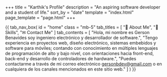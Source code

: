 +++
title = "Karthik's Profile"
description = "An aspiring software developer and a student of life."
sort_by = "date"
template = "index.html"
page_template = "page.html"
+++


{{ tab_nav_box(
        id = "home"
        class = "mb-5"
        tab_titles = [
            "👋 About Me",
            "📝 Skills",
            "✉ Contact Me"
        ]
        tab_contents = [
            "Hola, mi nombre es Gerson Benavides soy ingeniero electrónico y desarrollador de software.",
            "Tengo experiencia en proyectos web, diseño electrónico, sistemas embebidos y software para móviles; contando con conocimiento en múltiples lenguajes de programación de alto y bajo nivel, con orientaciones hacia front-end, back-end y desarrollo de controladores de hardware.",
            "Puedes contactarme a través de mi correo electrónico gersonbdev@gmail.com o en cualquiera de los canales mencionados en este sitio web."
        ]
    )
}}

<!-- ## Patrocinio

[![Liberapay](https://img.shields.io/badge/Financia%20mi%20trabajo-F6C915?style=flat&logo=liberapay&logoColor=ffffff "Finance my work")](https://liberapay.com/gersonbenavides/donate)  [![PayPal](https://img.shields.io/badge/Realiza%20una%20donación-00457C?style=flat&logo=paypal "Make a donation")](https://paypal.me/gersonbdev?country.x=CO&locale.x=es_XC)
 -->
